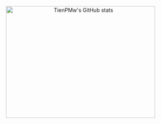 <div align="center">
    <img width=400 height=300 alt="TienPMw's GitHub stats" src="https://github-readme-stats.vercel.app/api?username=tienpmw&theme=light&hide_border=false&include_all_commits=false&count_private=false">
</div>

<!--
**tienpmw/tienpmw** is a ✨ _special_ ✨ repository because its `README.md` (this file) appears on your GitHub profile.

Here are some ideas to get you started:

- 🔭 I’m currently working on ...
- 🌱 I’m currently learning ...
- 👯 I’m looking to collaborate on ...
- 🤔 I’m looking for help with ...
- 💬 Ask me about ...
- 📫 How to reach me: ...
- 😄 Pronouns: ...
- ⚡ Fun fact: ...
-->
